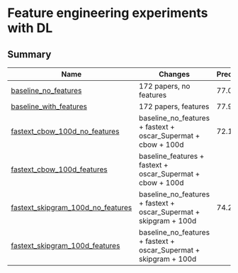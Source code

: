 # Feature engineering experiments with DL

## Summary 

| Name | Changes | Precision | Recall  | F1 |  
|------|---------|-----------|---------|----|
| [baseline_no_features](baseline_no_features) | 172 papers, no features | 77.00  |  77.20 |   77.09 |
| [baseline_with_features](baseline_features) | 172 papers, features | 77.95  |  77.27  |  77.60  |
| [fastext_cbow_100d_no_features](fastext_cbow_100d_no_features) | baseline_no_features + fastext + oscar_Supermat + cbow + 100d |   72.15 |   73.39 |   72.75 |
| [fastext_cbow_100d_features](fastext_cbow_100d_features) | baseline_features + fastext + oscar_Supermat + cbow + 100d |  | | |
| [fastext_skipgram_100d_no_features](fastext_skipgram_100d_no_features) | baseline_no_features + fastext + oscar_Supermat + skipgram + 100d | 74.22  |  75.99  |  75.08 | 
| [fastext_skipgram_100d_features](fastext_skipgram_100d_features) | baseline_no_features + fastext + oscar_Supermat + skipgram + 100d |  | | |
